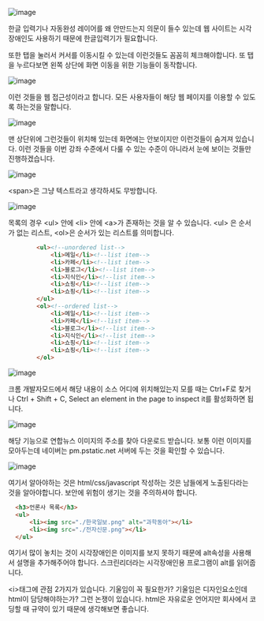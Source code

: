 ![image](https://user-images.githubusercontent.com/79847020/166941690-992deaa1-bb7c-4eb5-a521-73228d35a179.png)

한글 입력기나 자동완성 레이어를 왜 안만드는지 의문이 들수 있는데 웹 사이트는 시각장애인도 사용하기 때문에 한글입력기가 필요합니다.

또한 탭을 눌러서 커서를 이동시킬 수 있는데 이런것들도 꼼꼼히 체크해야합니다. 또 탭을 누르다보면 왼쪽 상단에 화면 이동을 위한 기능들이 동작합니다.

![image](https://user-images.githubusercontent.com/79847020/166942202-4f368d16-9182-4bc3-82bb-25bfd0d3621e.png)

이런 것들을 웹 접근성이라고 합니다. 모든 사용자들이 해당 웹 페이지를 이용할 수 있도록 하는것을 말합니다.

![image](https://user-images.githubusercontent.com/79847020/166942768-c5874aac-92cf-41bd-b333-347a2cf96a22.png)

맨 상단위에 그런것들이 위치해 있는데 화면에는 안보이지만 이런것들이 숨겨져 있습니다. 이런 것들을 이번 강좌 수준에서 다룰 수 있는 수준이 아니라서 눈에 보이는 것들만 진행하겠습니다.

![image](https://user-images.githubusercontent.com/79847020/166943029-4e890fb8-9dd1-45d7-965f-bb246a255d2b.png)

\<span\>은 그냥 텍스트라고 생각하셔도 무방합니다. 

![image](https://user-images.githubusercontent.com/79847020/166943679-6c8ffae0-cc9b-42e3-95ab-05b6d2cadfed.png)

목록의 경우 \<ul\> 안에 \<li\> 안에 \<a\>가 존재하는 것을 알 수 있습니다. \<ul\> 은 순서가 없는 리스트, \<ol\>은 순서가 있는 리스트를 의미합니다.

```html
        <ul><!--unordered list-->
            <li>메일</li><!--list item-->
            <li>카페</li><!--list item-->
            <li>블로그</li><!--list item-->
            <li>지식인</li><!--list item-->
            <li>쇼핑</li><!--list item-->
            <li>쇼핑</li><!--list item-->
        </ul>
        <ol><!--ordered list-->
            <li>메일</li><!--list item-->
            <li>카페</li><!--list item-->
            <li>블로그</li><!--list item-->
            <li>지식인</li><!--list item-->
            <li>쇼핑</li><!--list item-->
            <li>쇼핑</li><!--list item-->
        </ol>
```

![image](https://user-images.githubusercontent.com/79847020/166948540-36bb76bc-918d-43de-82ee-c6b8ab4244a9.png)

크롬 개발자모드에서 해당 내용이 소스 어디에 위치해있는지 모를 때는 Ctrl+F로 찾거나 Ctrl + Shift + C, Select an element in the page to inspect it를 활성화하면 됩니다.

![image](https://user-images.githubusercontent.com/79847020/166953821-58205cb3-a5ec-4273-ab0d-73b24d8a0b3d.png)

해당 기능으로 연합뉴스 이미지의 주소를 찾아 다운로드 받습니다. 보통 이런 이미지를 모아두는데 네이버는 pm.pstatic.net 서버에 두는 것을 확인할 수 있습니다.

![image](https://user-images.githubusercontent.com/79847020/166954828-9f593951-40d7-4441-9a69-9b681f6ede4f.png)

여기서 알아야하는 것은 html/css/javascript 작성하는 것은 남들에게 노출된다라는 것을 알아야합니다.  보안에 위험이 생기는 것을 주의하셔야 합니다.

```html
  <h3>언론사 목록</h3>
  <ul>
      <li><img src="./한국일보.png" alt="과학동아"></li>
      <li><img src="./전자신문.png"></li>
  </ul>
```

여기서 많이 놓치는 것이 시각장애인은 이미지를 보지 못하기 때문에 alt속성을 사용해서 설명을 추가해주어야 합니다. 스크린리더라는 시각장애인용 프로그램이 alt를 읽어줍니다. 

\<i\>태그에 관점 2가지가 있습니다. 기울임이 꼭 필요한가? 기울임은 디자인요소인데 html이 담당해야하는가? 그런 논쟁이 있습니다. html은 자유로운 언어지만 회사에서 코딩할 때 규약이 있기 때문에 생각해보면 좋습니다.

















